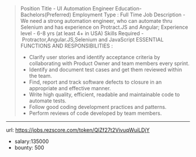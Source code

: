 >Position Title - UI Automation Engineer
>Education- Bachelors(Preferred)
>Employment Type : Full Time
>Job Description - We need a strong automation engineer, who can automate thru Selenium and has experience on Protract.JS and Angular; 
>Experience level - 6-8 yrs (at least 4+ in USA)
>Skills Required - Protractor,Angular.JS,Selenium and JavaScript 
>ESSENTIAL FUNCTIONS AND RESPONSIBILITIES : 
> - Clarify user stories and identify acceptance criteria by collaborating with Product Owner and team members every sprint. 
> - Identify and document test cases and get them reviewed within the team. 
> - Find, report and track software defects to closure in an appropriate and effective manner. 
> - Write high quality, efficient, readable and maintainable code to automate tests. 
> - Follow good coding development practices and patterns. 
> - Perform reviews of code developed by team members. 
------
url: https://jobs.rezscore.com/token/QlZf27t2VivuqWuiLDjY
- salary:135000
- bounty: 500
